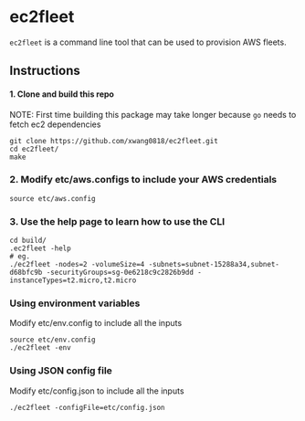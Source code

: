 # ec2fleet

`ec2fleet` is a command line tool that can be used to provision AWS fleets.

## Instructions

#### 1. Clone and build this repo
NOTE: First time building this package may take longer because `go` needs to fetch ec2 dependencies
```
git clone https://github.com/xwang0818/ec2fleet.git
cd ec2fleet/
make
```

### 2. Modify etc/aws.configs to include your AWS credentials
```
source etc/aws.config
```

### 3. Use the help page to learn how to use the CLI
```
cd build/
.ec2fleet -help
# eg.
./ec2fleet -nodes=2 -volumeSize=4 -subnets=subnet-15288a34,subnet-d68bfc9b -securityGroups=sg-0e6218c9c2826b9dd -instanceTypes=t2.micro,t2.micro
```

### Using environment variables
Modify etc/env.config to include all the inputs
```
source etc/env.config
./ec2fleet -env
```

### Using JSON config file
Modify etc/config.json to include all the inputs
```
./ec2fleet -configFile=etc/config.json
```
